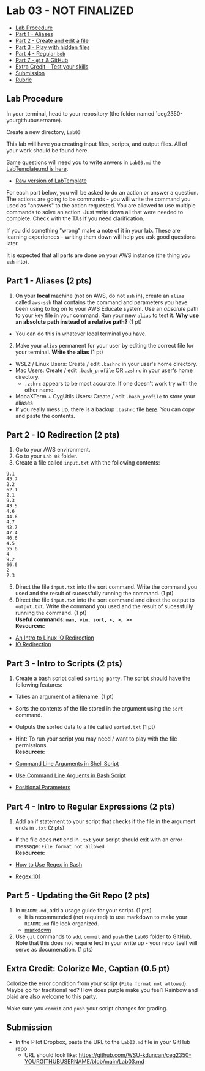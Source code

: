 # Lab 03 - NOT FINALIZED

- [Lab Procedure](#Lab-Procedure)
- [Part 1 - Aliases](#Part-1---Aliases)
- [Part 2 - Create and edit a file](#Part-2---Create-and-edit-a-file)
- [Part 3 - Play with hidden files](#Part-3---Play-with-hidden-files)
- [Part 4 - Regular `bob`](#Part-4---Regular-bob)
- [Part 7 - `git` & GitHub](#Part-7---git-and-GitHub)
- [Extra Credit - Test your skills](#Extra-Credit---Test-your-skills)
- [Submission](#Submission)
- [Rubric](#Rubric)

## Lab Procedure

In your terminal, head to your repository (the folder named `ceg2350-yourgithubusername).

Create a new directory, `Lab03`

This lab will have you creating input files, scripts, and output files.  All of your work should be found here.

Same questions will need you to write anwers in `Lab03.md` the [LabTemplate.md is here](LabTemplate.md).
   - [Raw version of LabTemplate]()

For each part below, you will be asked to do an action or answer a question.  The actions are going to be commands - you will write the command you used as "answers" to the action requested.  You are allowed to use multiple commands to solve an action.  Just write down all that were needed to complete.  Check with the TAs if you need clarification.

If you did something "wrong" make a note of it in your lab. These are learning experiences - writing them down will help you ask good questions later. 

It is expected that all parts are done on your AWS instance (the thing you `ssh` into).

## Part 1 - Aliases (2 pts)

1. On your **local** machine (not on AWS, do not `ssh` in), create an `alias` called `aws-ssh` that contains the command and parameters you have been using to log on to your AWS Educate system. Use an _absolute_ path to your key file in your command. Run your new `alias` to test it. **Why use an absolute path instead of a relative path?** (1 pt)

- You can do this in whatever local terminal you have.

2. Make your `alias` permanent for your user by editing the correct file for your terminal. **Write the alias** (1 pt)

- WSL2 / Linux Users: Create / edit `.bashrc` in your user's home directory.
- Mac Users: Create / edit `.bash_profile` OR `.zshrc` in your user's home directory.
   - `.zshrc` appears to be most accurate.  If one doesn't work try with the other name.
- MobaXTerm + CygUtils Users: Create / edit `.bash_profile` to store your aliases
- If you really mess up, there is a backup `.bashrc` file [here](.bashrc-backup).  You can copy and paste the contents.

## Part 2 - IO Redirection (2 pts)

1. Go to your AWS environment.
2. Go to your `Lab 03` folder.
4. Create a file called `input.txt` with the following contents:

```
9.1
43.7
2.2
62.1
2.1
9.3
43.5
4.6
44.6
4.7
42.7
47.4
46.6
4.5
55.6
4
9.2
66.6
2
2.3
```

5. Direct the file `input.txt` into the sort command. Write the command you used and the result of sucessfully running the command. (1 pt)
6. Direct the file `input.txt` into the sort command and direct the output to `output.txt`. Write the command you used and the result of sucessfully running the command. (1 pt)  
   **Useful commands: `man, vim, sort, <, >, >>`**  
   **Resources:**

- [An Intro to Linux IO Redirection](https://www.digitalocean.com/community/tutorials/an-introduction-to-linux-i-o-redirection)
- [IO Redirection](https://tldp.org/LDP/abs/html/io-redirection.html)

## Part 3 - Intro to Scripts (2 pts)

1. Create a bash script called `sorting-party`. The script should have the following features:

- Takes an argument of a filename. (1 pt)
- Sorts the contents of the file stored in the argument using the `sort` command.
- Outputs the sorted data to a file called `sorted.txt` (1 pt)
- Hint: To run your script you may need / want to play with the file permissions.  
   **Resources:**

- [Command Line Arguments in Shell Script](https://tecadmin.net/tutorial/bash-scripting/bash-command-arguments/)
- [Use Command Line Arguents in Bash Script](https://www.baeldung.com/linux/use-command-line-arguments-in-bash-script)
- [Positional Parameters](http://linuxcommand.org/lc3_wss0120.php)

## Part 4 - Intro to Regular Expressions (2 pts)

1. Add an if statement to your script that checks if the file in the argument ends in `.txt` (2 pts)

- If the file does **not** end in `.txt` your script should exit with an error message: `File format not allowed`  
**Resources:**

- [How to Use Regex in Bash](https://www.poftut.com/how-to-use-regular-expression-regex-in-bash-linux/)
- [Regex 101](https://regex101.com/)

## Part 5 - Updating the Git Repo (2 pts)

1. In `README.md`, add a usage guide for your script. (1 pts)
   - It is recommended (not required) to use markdown to make your `README.md` file look organized.
   - [markdown](https://github.com/adam-p/markdown-here/wiki/Markdown-Cheatsheet)
2. Use `git` commands to `add`, `commit` and `push` the `Lab03` folder to GitHub.  Note that this does not require text in your write up - your repo itself will serve as documenation. (1 pts)

## Extra Credit: Colorize Me, Captian (0.5 pt)

Colorize the error condition from your script (`File format not allowed`).  Maybe go for traditional red?  How does purple make you feel?  Rainbow and plaid are also welcome to this party.

Make sure you `commit` and `push` your script changes for grading.

## Submission

- In the Pilot Dropbox, paste the URL to the `Lab03.md` file in your GitHub repo
    - URL should look like: https://github.com/WSU-kduncan/ceg2350-YOURGITHUBUSERNAME/blob/main/Lab03.md
